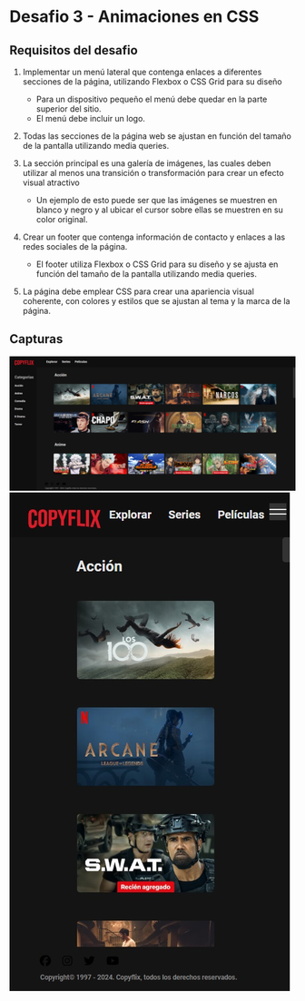 ﻿# Desafio 3 - Animaciones en CSS

 ## Requisitos del desafio

1. Implementar un menú lateral que contenga enlaces a diferentes secciones de la página, utilizando Flexbox o CSS Grid para su diseño
   - Para un dispositivo pequeño el menú debe quedar en la parte superior del sitio.
   - El menú debe incluir un logo.

2.  Todas las secciones de la página web se ajustan en función del tamaño de la pantalla utilizando media queries. 
    
3. La sección principal es una galería de imágenes, las cuales deben utilizar al menos una transición o transformación para crear un efecto visual atractivo
   - Un ejemplo de esto puede ser que las imágenes se muestren en blanco y negro y al ubicar el cursor sobre ellas se muestren en su color original.

4. Crear un footer que contenga información de contacto y enlaces a las redes sociales de la página.
   - El footer utiliza Flexbox o CSS Grid para su diseño y se ajusta en función del tamaño de la pantalla utilizando media queries.

5. La página debe emplear CSS para crear una apariencia visual coherente, con colores y estilos que se ajustan al tema y la marca de la página. 

## Capturas
![Version Mobile](https://github.com/Nicolas-Tolosa/modulo2-desafiofinal/blob/main/screenshot1.jpg)
![Version Escritorio](https://github.com/Nicolas-Tolosa/modulo2-desafiofinal/blob/main/screenshot2.jpg)
